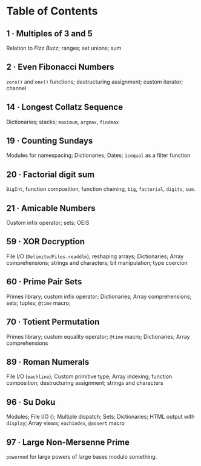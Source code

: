 # Table of Contents

## 1 · Multiples of 3 and 5

Relation to *Fizz Buzz*; ranges; set unions; sum


## 2 · Even Fibonacci Numbers

`zero()` and `one()` functions; destructuring assignment; custom iterator; channel


## 14 · Longest Collatz Sequence

Dictionaries; stacks; `maximum`, `argmax`, `findmax`


## 19 · Counting Sundays

Modules for namespacing; Dictionaries; Dates; `isequal` as a filter function


## 20 · Factorial digit sum

`BigInt`, function composition, function chaining, `big`, `factorial`, `digits`, `sum`.


## 21 · Amicable Numbers

Custom infix operator; sets; OEIS


## 59 · XOR Decryption

File I/O (`DelimitedFiles.readdlm`); reshaping arrays; Dictionaries; Array comprehensions; strings and characters; bit manipulation; type coercion


## 60 · Prime Pair Sets

Primes library; custom infix operator; Dictionaries; Array comprehensions; sets; tuples; `@time` macro;


## 70 · Totient Permutation

Primes library; custom equality operator; `@time` macro; Dictionaries; Array comprehensions


## 89 · Roman Numerals

File I/O (`eachline`); Custom primitive type; Array indexing; function composition; destructuring assignment; strings and characters


## 96 · Su Doku

Modules; File I/O (); Multiple dispatch; Sets; Dictionaries; HTML output with `display`; Array views; `eachindex`, `@assert` macro


## 97 · Large Non-Mersenne Prime

`powermod` for large powers of large bases modulo something.